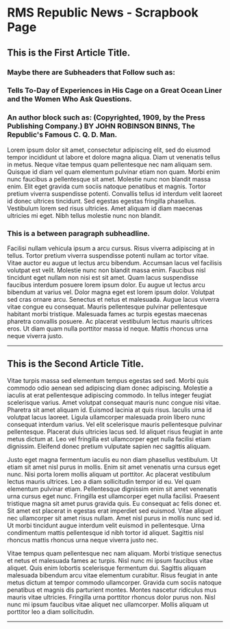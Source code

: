 # RMS Republic News - Scrapbook Page ###

## This is the First Article Title.
### Maybe there are Subheaders that Follow such as:
### Tells To-Day of Experiences in His Cage on a Great Ocean Liner and the Women Who Ask Questions.
### An author block such as: (Copyrighted, 1909, by the Press Publishing Company.) BY JOHN ROBINSON BINNS, The Republic's Famous  C. Q. D. Man.

Lorem ipsum dolor sit amet, consectetur adipiscing elit, sed do eiusmod tempor incididunt ut labore et dolore magna aliqua. Diam ut venenatis tellus in metus. Neque vitae tempus quam pellentesque nec nam aliquam sem. Quisque id diam vel quam elementum pulvinar etiam non quam. Morbi enim nunc faucibus a pellentesque sit amet. Molestie nunc non blandit massa enim. Elit eget gravida cum sociis natoque penatibus et magnis. Tortor pretium viverra suspendisse potenti. Convallis tellus id interdum velit laoreet id donec ultrices tincidunt. Sed egestas egestas fringilla phasellus. Vestibulum lorem sed risus ultricies. Amet aliquam id diam maecenas ultricies mi eget. Nibh tellus molestie nunc non blandit.

### This is a between paragraph subheadline.

Facilisi nullam vehicula ipsum a arcu cursus. Risus viverra adipiscing at in tellus. Tortor pretium viverra suspendisse potenti nullam ac tortor vitae. Vitae auctor eu augue ut lectus arcu bibendum. Accumsan lacus vel facilisis volutpat est velit. Molestie nunc non blandit massa enim. Faucibus nisl tincidunt eget nullam non nisi est sit amet. Quam lacus suspendisse faucibus interdum posuere lorem ipsum dolor. Eu augue ut lectus arcu bibendum at varius vel. Dolor magna eget est lorem ipsum dolor. Volutpat sed cras ornare arcu. Senectus et netus et malesuada. Augue lacus viverra vitae congue eu consequat. Mauris pellentesque pulvinar pellentesque habitant morbi tristique. Malesuada fames ac turpis egestas maecenas pharetra convallis posuere. Ac placerat vestibulum lectus mauris ultrices eros. Ut diam quam nulla porttitor massa id neque. Mattis rhoncus urna neque viverra justo.

---

## This is the Second Article Title.

Vitae turpis massa sed elementum tempus egestas sed sed. Morbi quis commodo odio aenean sed adipiscing diam donec adipiscing. Molestie a iaculis at erat pellentesque adipiscing commodo. In tellus integer feugiat scelerisque varius. Amet volutpat consequat mauris nunc congue nisi vitae. Pharetra sit amet aliquam id. Euismod lacinia at quis risus. Iaculis urna id volutpat lacus laoreet. Ligula ullamcorper malesuada proin libero nunc consequat interdum varius. Vel elit scelerisque mauris pellentesque pulvinar pellentesque. Placerat duis ultricies lacus sed. Id aliquet risus feugiat in ante metus dictum at. Leo vel fringilla est ullamcorper eget nulla facilisi etiam dignissim. Eleifend donec pretium vulputate sapien nec sagittis aliquam.

Justo eget magna fermentum iaculis eu non diam phasellus vestibulum. Ut etiam sit amet nisl purus in mollis. Enim sit amet venenatis urna cursus eget nunc. Nisi porta lorem mollis aliquam ut porttitor. Ac placerat vestibulum lectus mauris ultrices. Leo a diam sollicitudin tempor id eu. Vel quam elementum pulvinar etiam. Pellentesque dignissim enim sit amet venenatis urna cursus eget nunc. Fringilla est ullamcorper eget nulla facilisi. Praesent tristique magna sit amet purus gravida quis. Eu consequat ac felis donec et. Sit amet est placerat in egestas erat imperdiet sed euismod. Vitae aliquet nec ullamcorper sit amet risus nullam. Amet nisl purus in mollis nunc sed id. Ut morbi tincidunt augue interdum velit euismod in pellentesque. Urna condimentum mattis pellentesque id nibh tortor id aliquet. Sagittis nisl rhoncus mattis rhoncus urna neque viverra justo nec.

Vitae tempus quam pellentesque nec nam aliquam. Morbi tristique senectus et netus et malesuada fames ac turpis. Nisl nunc mi ipsum faucibus vitae aliquet. Quis enim lobortis scelerisque fermentum dui. Sagittis aliquam malesuada bibendum arcu vitae elementum curabitur. Risus feugiat in ante metus dictum at tempor commodo ullamcorper. Gravida cum sociis natoque penatibus et magnis dis parturient montes. Montes nascetur ridiculus mus mauris vitae ultricies. Fringilla urna porttitor rhoncus dolor purus non. Nisl nunc mi ipsum faucibus vitae aliquet nec ullamcorper. Mollis aliquam ut porttitor leo a diam sollicitudin.

---

